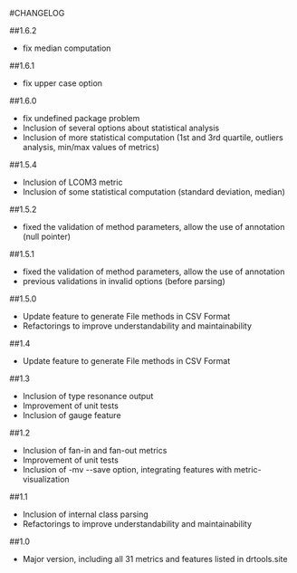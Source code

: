 #CHANGELOG

##1.6.2
- fix median computation

##1.6.1
- fix upper case option

##1.6.0
- fix undefined package problem
- Inclusion of several options about statistical analysis
- Inclusion of more statistical computation (1st and 3rd quartile, outliers analysis, min/max values of metrics)

##1.5.4
- Inclusion of LCOM3 metric
- Inclusion of some statistical computation (standard deviation, median)

##1.5.2
- fixed the validation of method parameters, allow the use of annotation (null pointer)

##1.5.1
- fixed the validation of method parameters, allow the use of annotation
- previous validations in invalid options (before parsing)

##1.5.0
- Update feature to generate File methods in CSV Format
- Refactorings to improve understandability and maintainability 

##1.4
- Update feature to generate File methods in CSV Format

##1.3
- Inclusion of type resonance output
- Improvement of unit tests
- Inclusion of gauge feature

##1.2
- Inclusion of fan-in and fan-out metrics
- Improvement of unit tests
- Inclusion of -mv --save option, integrating features with metric-visualization

##1.1
- Inclusion of internal class parsing
- Refactorings to improve understandability and maintainability 

##1.0
- Major version, including all 31 metrics and features listed in drtools.site


